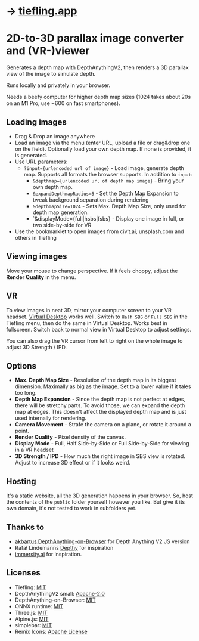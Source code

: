 # &rarr; [tiefling.app](https://tiefling.app)

# 2D-to-3D parallax image converter and (VR-)viewer

Generates a depth map with DepthAnythingV2, then renders a 3D parallax view of the image to simulate depth. 

Runs locally and privately in your browser.  

Needs a beefy computer for higher depth map sizes (1024 takes about 20s on an M1 Pro, use ~600 on fast smartphones). 

## Loading images

- Drag &amp; Drop an image anywhere
- Load an image via the menu (enter URL, upload a file or drag&drop one on the field). Optionally load your own depth map. If none is provided, it is generated.
- Use URL parameters: 
  - `?input={urlencoded url of image}` - Load image, generate depth map. Supports all formats the browser supports. In addition to `input`:
    - `&depthmap={urlencoded url of depth map image}` - Bring your own depth map.
    - `&expandDepthmapRadius=5` - Set the Depth Map Expansion to tweak background separation during rendering
    - `&depthmapSize=1024` - Sets Max. Depth Map Size, only used for depth map generation.
    - `&displayMode={full|hsbs|fsbs} - Display one image in full, or two side-by-side for VR
- Use the bookmarklet to open images from civit.ai, unsplash.com and others in Tiefling

## Viewing images

Move your mouse to change perspective. If it feels choppy, adjust the **Render Quality** in the menu.


## VR

To view images in neat 3D, mirror your computer screen to your VR headset. [Virtual Desktop](https://www.vrdesktop.net/) works well. Switch to `Half SBS` or `Full SBS` in the Tiefling menu, then do the same in Virtual Desktop. Works best in fullscreen. Switch back to normal view in Virtual Desktop to adjust settings.  

You can also drag the VR cursor from left to right on the whole image to adjust 3D Strength / IPD. 

## Options

- **Max. Depth Map Size** - Resolution of the depth map in its biggest dimension. Maximally as big as the image. Set to a lower value if it tales too long. 
- **Depth Map Expansion** - Since the depth map is not perfect at edges, there will be stretchy parts. To avoid those, we can expand the depth map at edges. This doesn't affect the displayed depth map and is just used internally for rendering. 
- **Camera Movement** - Strafe the camera on a plane, or rotate it around a point. 
- **Render Quality** - Pixel density of the canvas.
- **Display Mode** - Full, Half Side-by-Side or Full Side-by-Side for viewing in a VR headset
- **3D Strength / IPD** - How much the right image in SBS view is rotated. Adjust to increase 3D effect or if it looks weird. 

## Hosting

It's a static website, all the 3D generation happens in your browser. So, host the contents of the `public` folder yourself however you like. But give it its own domain, it's not tested to work in subfolders yet.

## Thanks to

- [akbartus DepthAnything-on-Browser](https://github.com/akbartus/DepthAnything-on-Browser) for Depth Anything V2 JS version
- Rafał Lindemanns [Depthy](https://depthy.stamina.pl/#/) for inspiration
- [immersity.ai](https://www.immersity.ai/) for inspiration.

## Licenses

- Tiefling: [MIT](https://github.com/combatwombat/tiefling/blob/main/LICENSE)
- DepthAnythingV2 small: [Apache-2.0](https://github.com/DepthAnything/Depth-Anything-V2/blob/main/LICENSE)
- DepthAnything-on-Browser: [MIT](https://github.com/akbartus/DepthAnything-on-Browser/blob/main/LICENSE)
- ONNX runtime: [MIT](https://github.com/microsoft/onnxruntime/blob/main/LICENSE)
- Three.js: [MIT](https://github.com/mrdoob/three.js/blob/dev/LICENSE)
- Alpine.js: [MIT](https://github.com/alpinejs/alpine/blob/main/LICENSE.md)
- simplebar: [MIT](https://github.com/Grsmto/simplebar/blob/master/LICENSE)
- Remix Icons: [Apache License](https://github.com/Remix-Design/remixicon/blob/master/License)

